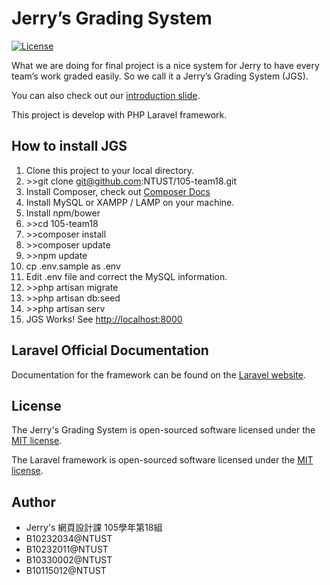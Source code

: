 # Jerry’s Grading System

[![License](https://poser.pugx.org/laravel/framework/license.svg)](https://packagist.org/packages/laravel/framework)

What we are doing for final project is a nice system for Jerry to have every team’s work graded easily. So we call it a Jerry’s Grading System (JGS).

You can also check out our [introduction slide](https://github.com/NTUST/105-team18/raw/master/Project-Introduction-Team-18.pdf).

This project is develop with PHP Laravel framework.

## How to install JGS

1. Clone this project to your local directory.
2. \>>git clone git@github.com:NTUST/105-team18.git
3. Install Composer, check out [Composer Docs](https://getcomposer.org/download/)
4. Install MySQL or XAMPP / LAMP on your machine.
5. Install npm/bower
6. \>>cd 105-team18
7. \>>composer install
8. \>>composer update
9. \>>npm update
10. cp .env.sample as .env
11. Edit .env file and correct the MySQL information.
12. \>>php artisan migrate
13. \>>php artisan db:seed
14. \>>php artisan serv
15. JGS Works! See [http://localhost:8000](http://localhost:8000)

## Laravel Official Documentation

Documentation for the framework can be found on the [Laravel website](http://laravel.com/docs).

## License

The Jerry's Grading System  is open-sourced software licensed under the [MIT license](http://opensource.org/licenses/MIT).

The Laravel framework is open-sourced software licensed under the [MIT license](http://opensource.org/licenses/MIT).

## Author

* Jerry's 網頁設計課 105學年第18組
* B10232034@NTUST
* B10232011@NTUST
* B10330002@NTUST
* B10115012@NTUST
